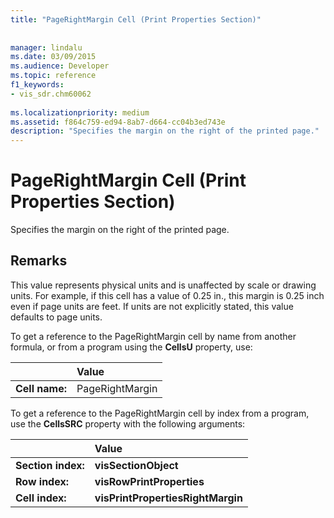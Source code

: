 ```yaml
---
title: "PageRightMargin Cell (Print Properties Section)"
 
 
manager: lindalu
ms.date: 03/09/2015
ms.audience: Developer
ms.topic: reference
f1_keywords:
- vis_sdr.chm60062
 
ms.localizationpriority: medium
ms.assetid: f864c759-ed94-8ab7-d664-cc04b3ed743e
description: "Specifies the margin on the right of the printed page."
---
```


# PageRightMargin Cell (Print Properties Section)

Specifies the margin on the right of the printed page.
  
## Remarks

This value represents physical units and is unaffected by scale or drawing units. For example, if this cell has a value of 0.25 in., this margin is 0.25 inch even if page units are feet. If units are not explicitly stated, this value defaults to page units. 
  
To get a reference to the PageRightMargin cell by name from another formula, or from a program using the **CellsU** property, use: 
  
||Value |
|:-----|:-----|
| **Cell name:**  <br/> | PageRightMargin  <br/> |
   
To get a reference to the PageRightMargin cell by index from a program, use the **CellsSRC** property with the following arguments: 
  
||Value |
|:-----|:-----|
| **Section index:**  <br/> |**visSectionObject** <br/> |
| **Row index:**  <br/> |**visRowPrintProperties** <br/> |
| **Cell index:**  <br/> |**visPrintPropertiesRightMargin** <br/> |
   

